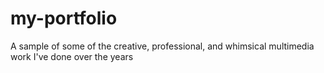 # my-portfolio
A sample of some of the creative, professional, and whimsical multimedia work I've done over the years
